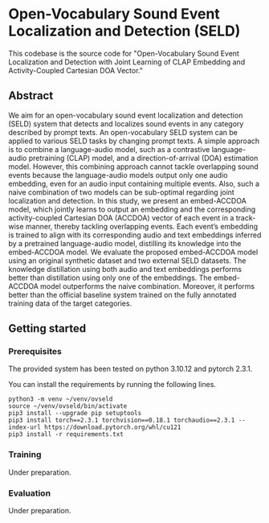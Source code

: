 # Open-Vocabulary Sound Event Localization and Detection (SELD)

This codebase is the source code for "Open-Vocabulary Sound Event Localization and Detection with Joint Learning of CLAP Embedding and Activity-Coupled Cartesian DOA Vector."

## Abstract

We aim for an open-vocabulary sound event localization and detection (SELD) system that detects and localizes sound events in any category described by prompt texts. An open-vocabulary SELD system can be applied to various SELD tasks by changing prompt texts. A simple approach is to combine a language-audio model, such as a contrastive language-audio pretraining (CLAP) model, and a direction-of-arrival (DOA) estimation model. However, this combining approach cannot tackle overlapping sound events because the language-audio models output only one audio embedding, even for an audio input containing multiple events. Also, such a naive combination of two models can be sub-optimal regarding joint localization and detection. In this study, we present an embed-ACCDOA model, which jointly learns to output an embedding and the corresponding activity-coupled Cartesian DOA (ACCDOA) vector of each event in a track-wise manner, thereby tackling overlapping events. Each event’s embedding is trained to align with its corresponding audio and text embeddings inferred by a pretrained language-audio model, distilling its knowledge into the embed-ACCDOA model. We evaluate the proposed embed-ACCDOA model using an original synthetic dataset and two external SELD datasets. The knowledge distillation using both audio and text embeddings performs better than distillation using only one of the embeddings. The embed-ACCDOA model outperforms the naive combination. Moreover, it performs better than the official baseline system trained on the fully annotated training data of the target categories.

## Getting started
### Prerequisites
The provided system has been tested on python 3.10.12 and pytorch 2.3.1.

You can install the requirements by running the following lines.
```
python3 -m venv ~/venv/ovseld
source ~/venv/ovseld/bin/activate
pip3 install --upgrade pip setuptools
pip3 install torch==2.3.1 torchvision==0.18.1 torchaudio==2.3.1 --index-url https://download.pytorch.org/whl/cu121
pip3 install -r requirements.txt
```

### Training

Under preparation.

### Evaluation

Under preparation.
